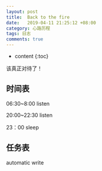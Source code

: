 ```yaml
---
layout: post
title:  Back to the fire
date:   2019-04-11 21:25:12 +08:00
category: 心路历程
tags: 日志
comments: true
---
```


* content
{:toc}


该真正对待了！












## 时间表

06:30~8:00 listen

20:00~22:30 listen

23：00 sleep

## 任务表

automatic write
